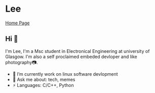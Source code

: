 # Lee
[Home Page](https://aurora0543.github.io/)
## Hi 👋

I'm Lee, I'm a Msc student in Electronical Engineering at university of Glasgow. I'm also a self proclaimed embeded devloper and like photography📷.

- 🔭 I’m currently work on linux software devlopment
- 💬 Ask me about: tech, memes
- ⚡ Languages: C/C++, Python

